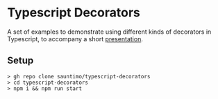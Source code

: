 # Typescript Decorators

A set of examples to demonstrate using different kinds of decorators in Typescript, to accompany a short [presentation](https://docs.google.com/presentation/d/1yamCJq_I8IqDiqU5tFR6OjHSukkGutAJz0rq4FuR5QA/edit?usp=sharing).

## Setup

```
> gh repo clone sauntimo/typescript-decorators
> cd typescript-decorators
> npm i && npm run start
```
